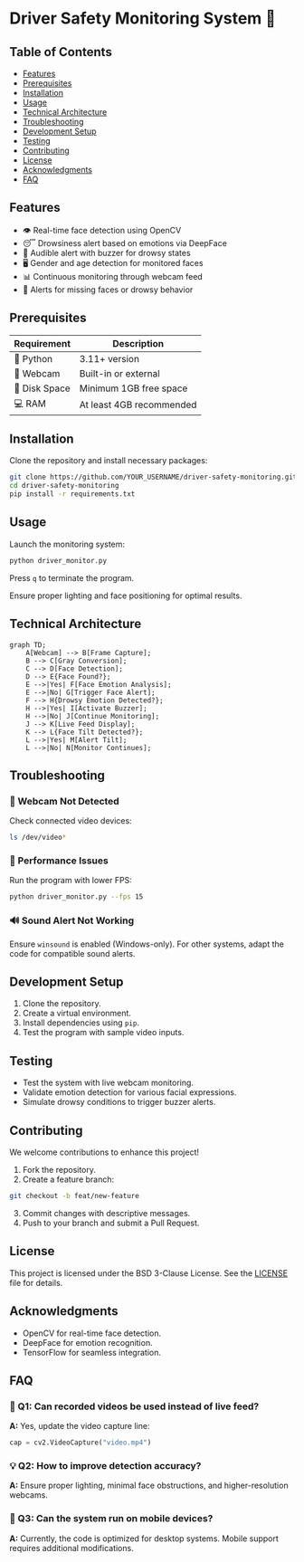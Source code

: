 # Driver Safety Monitoring System 🚦

## Table of Contents
- [Features](#features)
- [Prerequisites](#prerequisites)
- [Installation](#installation)
- [Usage](#usage)
- [Technical Architecture](#technical-architecture)
- [Troubleshooting](#troubleshooting)
- [Development Setup](#development-setup)
- [Testing](#testing)
- [Contributing](#contributing)
- [License](#license)
- [Acknowledgments](#acknowledgments)
- [FAQ](#faq)

## Features
- 👁️ Real-time face detection using OpenCV
- 😴 Drowsiness alert based on emotions via DeepFace
- 🔔 Audible alert with buzzer for drowsy states
- 🖥️ Gender and age detection for monitored faces
- 📊 Continuous monitoring through webcam feed
- 🚨 Alerts for missing faces or drowsy behavior

## Prerequisites

| Requirement   | Description |
|--------------|-------------|
| 🐍 Python    | 3.11+ version |
| 📸 Webcam    | Built-in or external |
| 💾 Disk Space | Minimum 1GB free space |
| 💻 RAM       | At least 4GB recommended |

## Installation
Clone the repository and install necessary packages:

```bash
git clone https://github.com/YOUR_USERNAME/driver-safety-monitoring.git
cd driver-safety-monitoring
pip install -r requirements.txt
```

## Usage
Launch the monitoring system:

```bash
python driver_monitor.py
```

Press `q` to terminate the program.

Ensure proper lighting and face positioning for optimal results.

## Technical Architecture

```mermaid
graph TD;
    A[Webcam] --> B[Frame Capture];
    B --> C[Gray Conversion];
    C --> D[Face Detection];
    D --> E{Face Found?};
    E -->|Yes| F[Face Emotion Analysis];
    E -->|No| G[Trigger Face Alert];
    F --> H{Drowsy Emotion Detected?};
    H -->|Yes| I[Activate Buzzer];
    H -->|No| J[Continue Monitoring];
    J --> K[Live Feed Display];
    K --> L{Face Tilt Detected?};
    L -->|Yes| M[Alert Tilt];
    L -->|No| N[Monitor Continues];
```

## Troubleshooting

### 🎥 Webcam Not Detected
Check connected video devices:

```bash
ls /dev/video*
```

### 🐌 Performance Issues
Run the program with lower FPS:

```bash
python driver_monitor.py --fps 15
```

### 🔊 Sound Alert Not Working
Ensure `winsound` is enabled (Windows-only). For other systems, adapt the code for compatible sound alerts.

## Development Setup
1. Clone the repository.
2. Create a virtual environment.
3. Install dependencies using `pip`.
4. Test the program with sample video inputs.

## Testing
- Test the system with live webcam monitoring.
- Validate emotion detection for various facial expressions.
- Simulate drowsy conditions to trigger buzzer alerts.

## Contributing
We welcome contributions to enhance this project!

1. Fork the repository.
2. Create a feature branch:

```bash
git checkout -b feat/new-feature
```

3. Commit changes with descriptive messages.
4. Push to your branch and submit a Pull Request.

## License
This project is licensed under the BSD 3-Clause License. See the [LICENSE](LICENSE) file for details.

## Acknowledgments
- OpenCV for real-time face detection.
- DeepFace for emotion recognition.
- TensorFlow for seamless integration.

## FAQ

### 🎥 Q1: Can recorded videos be used instead of live feed?
**A:** Yes, update the video capture line:

```python
cap = cv2.VideoCapture("video.mp4")
```

### 💡 Q2: How to improve detection accuracy?
**A:** Ensure proper lighting, minimal face obstructions, and higher-resolution webcams.

### 📱 Q3: Can the system run on mobile devices?
**A:** Currently, the code is optimized for desktop systems. Mobile support requires additional modifications.
